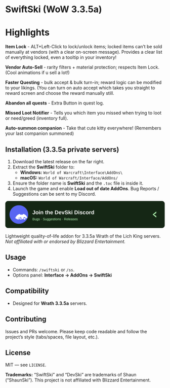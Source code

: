 # SwiftSki (WoW 3.3.5a)

# Highlights
**Item Lock** - ALT+Left-Click to lock/unlock items; locked items can’t be sold manually at vendors (with a clear on-screen message).
Provides a clear list of everything locked, even a tooltip in your inventory!

**Vendor Auto-Sell** - rarity filters + material protection; respects Item Lock. (Cool animations if u sell a lot!)

**Faster Questing** - bulk accept & bulk turn-in; reward logic can be modified to your likings. (You can turn on auto accept which takes you straight to reward screen and choose the reward manually still.

**Abandon all quests** - Extra Button in quest log.

**Missed Loot Notifier** - Tells you which item you missed when trying to loot or need/greed (inventory full).

**Auto-summon companion** - Take that cute kitty everywhere! (Remembers your last companion summoned)

## Installation (3.3.5a private servers)
1. Download the latest release on the far right.
2. Extract the **SwiftSki** folder to:
   - **Windows:** `World of Warcraft\Interface\AddOns\`
   - **macOS:** `World of Warcraft/Interface/AddOns/`
3. Ensure the folder name is **SwiftSki** and the `.toc` file is inside it.
4. Launch the game and enable **Load out of date AddOns**.
Bug Reports / Suggestions can be sent to my Discord.

<p align="center">
  <a href="https://discord.gg/Z38qyNdqpX">
    <img src="assets/devski-discord-banner.svg" alt="Join the DevSki Discord" />
  </a>
</p>

Lightweight quality-of-life addon for 3.3.5a Wrath of the Lich King servers.  
_Not affiliated with or endorsed by Blizzard Entertainment._

## Usage
- Commands: `/swiftski` or `/ss`.
- Options panel: **Interface → AddOns → SwiftSki**

## Compatibility
- Designed for **Wrath 3.3.5a** servers.

## Contributing
Issues and PRs welcome. Please keep code readable and follow the project’s style (tabs/spaces, file layout, etc.).

## License
MIT — see `LICENSE`.

**Trademarks:** “SwiftSki” and “DevSki” are trademarks of Shaun (“ShaunSki”). This project is not affiliated with Blizzard Entertainment.
